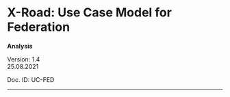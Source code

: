 # X-Road: Use Case Model for Federation
**Analysis**

Version: 1.4  
25.08.2021
<!-- 15 pages -->
Doc. ID: UC-FED

---------------------------------------